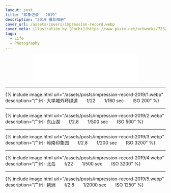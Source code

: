 ```yaml
---
layout: post
title: "印象记录 - 2019"
description: "2019 摄影相册"
cover_url: /assets/covers/impression-record.webp
cover_meta: illustration by [Pochi](https://www.pixiv.net/artworks/72329823)
tags: 
  - Life
  - Photography
---
```


<p align="center"><iframe frameborder="no" border="0" marginwidth="0" marginheight="0" width=330 height=86 src="//music.163.com/outchain/player?type=2&id=29535888&auto=0&height=66"></iframe></p>

---

{% include image.html url="/assets/posts/impression-record-2019/1.webp" description="广州 · 大学城外环绿道&emsp;&emsp;f/22&emsp;&emsp;1/160 sec&emsp;&emsp;ISO 200" %}

---

{% include image.html url="/assets/posts/impression-record-2019/2.webp" description="广州 · 东山湖&emsp;&emsp;f/2.8&emsp;&emsp;1/500 sec&emsp;&emsp;ISO 500" %}

---

{% include image.html url="/assets/posts/impression-record-2019/3.webp" description="广州 · 岭南印象园&emsp;&emsp;f/2.8&emsp;&emsp;1/200 sec&emsp;&emsp;ISO 3200" %}

---

{% include image.html url="/assets/posts/impression-record-2019/4.webp" description="广州 · 北岛&emsp;&emsp;f/22&emsp;&emsp;1/500 sec&emsp;&emsp;ISO 3200" %}

---

{% include image.html url="/assets/posts/impression-record-2019/5.webp" description="广州 · 琶洲&emsp;&emsp;f/2.8&emsp;&emsp;1/2000 sec&emsp;&emsp;ISO 1250" %}